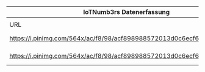 |IoTNumb3rs Datenerfassung|||||||||||
| ---- | ---- | ---- | ---- | ---- | ---- | ---- | ---- | ---- | ---- | ---- |
||||||||||||
|URL|home_url|filename|device_class|device_count|market_class|market_volume|prognosis_year|publication_year|authorship_class|Dropbox folder|
|https://i.pinimg.com/564x/ac/f8/98/acf898988572013d0c6ecf623960949f.jpg|https://www.pinterest.de/pin/202310208246841461/|file17_acf898988572013d0c6ecf623960949f.jpg|generic IoT|25000000000|||2020|N/A|blogger|marielledemuth/20181216-1800|
|https://i.pinimg.com/564x/ac/f8/98/acf898988572013d0c6ecf623960949f.jpg|https://www.pinterest.de/pin/202310208246841461/|file17_acf898988572013d0c6ecf623960949f.jpg|||revenue|7.1E+12|2020|N/A|blogger|marielledemuth/20181216-1800|
